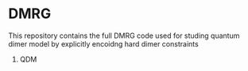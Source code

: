 # DMRG

This repository contains the full DMRG code used for studing quantum dimer model by explicitly encoidng hard dimer constraints

1. QDM
